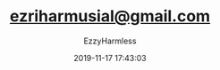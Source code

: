 ---
index: 399
title: "ezriharmusial@gmail.com"
subtitle: ""
author: "EzzyHarmless"
date: "2019-11-17 17:43:03"
excerpt: ""
content: "ezriharmusial@gmail.com
admin"
status: "publish"
comment_status: "closed"
nav_label: "ezriharmusial-gmail-com"
modified: "2019-11-17 17:43:03"
parent: 0
type: "flamingo_contact"
comment_count: 0
categories: []
tags: []
---